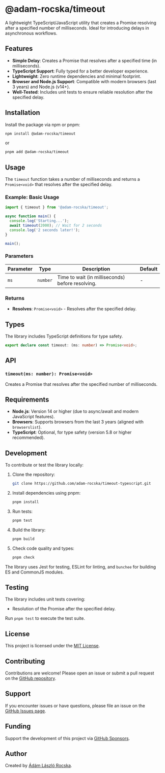 # @adam-rocska/timeout

A lightweight TypeScript/JavaScript utility that creates a Promise resolving after a specified number of milliseconds. Ideal for introducing delays in asynchronous workflows.

## Features

- **Simple Delay**: Creates a Promise that resolves after a specified time (in milliseconds).
- **TypeScript Support**: Fully typed for a better developer experience.
- **Lightweight**: Zero runtime dependencies and minimal footprint.
- **Browser and Node.js Support**: Compatible with modern browsers (last 3 years) and Node.js (v14+).
- **Well-Tested**: Includes unit tests to ensure reliable resolution after the specified delay.

## Installation

Install the package via npm or pnpm:

```bash
npm install @adam-rocska/timeout
```

or

```bash
pnpm add @adam-rocska/timeout
```

## Usage

The `timeout` function takes a number of milliseconds and returns a `Promise<void>` that resolves after the specified delay.

### Example: Basic Usage

```javascript
import { timeout } from '@adam-rocska/timeout';

async function main() {
  console.log('Starting...');
  await timeout(2000); // Wait for 2 seconds
  console.log('2 seconds later!');
}

main();
```

### Parameters

| Parameter | Type     | Description                                      | Default |
| --------- | -------- | ------------------------------------------------ | ------- |
| `ms`      | `number` | Time to wait (in milliseconds) before resolving. | -       |

### Returns

- **Resolves**: `Promise<void>` - Resolves after the specified delay.

## Types

The library includes TypeScript definitions for type safety.

```typescript
export declare const timeout: (ms: number) => Promise<void>;
```

## API

### `timeout(ms: number): Promise<void>`

Creates a Promise that resolves after the specified number of milliseconds.

## Requirements

- **Node.js**: Version 14 or higher (due to async/await and modern JavaScript features).
- **Browsers**: Supports browsers from the last 3 years (aligned with `browserslist`).
- **TypeScript**: Optional, for type safety (version 5.8 or higher recommended).

## Development

To contribute or test the library locally:

1. Clone the repository:
   ```bash
   git clone https://github.com/adam-rocska/timeout-typescript.git
   ```
2. Install dependencies using pnpm:
   ```bash
   pnpm install
   ```
3. Run tests:
   ```bash
   pnpm test
   ```
4. Build the library:
   ```bash
   pnpm build
   ```
5. Check code quality and types:
   ```bash
   pnpm check
   ```

The library uses Jest for testing, ESLint for linting, and `bunchee` for building ES and CommonJS modules.

## Testing

The library includes unit tests covering:
- Resolution of the Promise after the specified delay.

Run `pnpm test` to execute the test suite.

## License

This project is licensed under the [MIT License](LICENSE).

## Contributing

Contributions are welcome! Please open an issue or submit a pull request on the [GitHub repository](https://github.com/adam-rocska/timeout-typescript).

## Support

If you encounter issues or have questions, please file an issue on the [GitHub Issues page](https://github.com/adam-rocska/timeout-typescript/issues).

## Funding

Support the development of this project via [GitHub Sponsors](https://github.com/sponsors/adam-rocska).

## Author

Created by [Ádám László Rocska](https://adam-rocska.github.io).